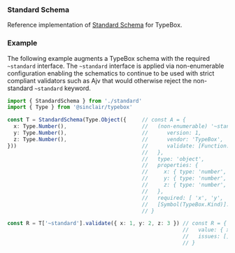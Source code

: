 ### Standard Schema

Reference implementation of [Standard Schema](https://github.com/standard-schema/standard-schema) for TypeBox.

### Example

The following example augments a TypeBox schema with the required `~standard` interface. The `~standard` interface is applied via non-enumerable configuration enabling the schematics to continue to be used with strict compliant validators such as Ajv that would otherwise reject the non-standard `~standard` keyword.

```typescript
import { StandardSchema } from './standard'
import { Type } from '@sinclair/typebox'

const T = StandardSchema(Type.Object({     // const A = {
  x: Type.Number(),                        //   (non-enumerable) '~standard': { 
  y: Type.Number(),                        //      version: 1, 
  z: Type.Number(),                        //      vendor: 'TypeBox', 
}))                                        //      validate: [Function: validate] 
                                           //   },
                                           //   type: 'object',
                                           //   properties: {
                                           //     x: { type: 'number', [Symbol(TypeBox.Kind)]: 'Number' },
                                           //     y: { type: 'number', [Symbol(TypeBox.Kind)]: 'Number' },
                                           //     z: { type: 'number', [Symbol(TypeBox.Kind)]: 'Number' }
                                           //   },
                                           //   required: [ 'x', 'y', 'z' ],
                                           //   [Symbol(TypeBox.Kind)]: 'Object'
                                           // }

const R = T['~standard'].validate({ x: 1, y: 2, z: 3 }) // const R = { 
                                                        //   value: { x: 1, y: 2, z: 3 }, 
                                                        //   issues: [] 
                                                        // }
```